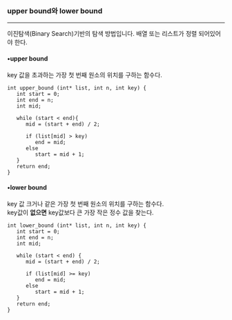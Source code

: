 ### upper bound와 lower bound
***

이진탐색(Binary Search)기반의 탐색 방법입니다. 배열 또는 리스트가 정렬 되어있어야 한다.

#### •upper bound
key 값을 초과하는 가장 첫 번째 원소의 위치를 구하는 함수다.   
```
int upper_bound (int* list, int n, int key) { 
   int start = 0;
   int end = n;
   int mid;
  
   while (start < end){
      mid = (start + end) / 2;
    
      if (list[mid] > key) 
         end = mid;
      else
         start = mid + 1;
   }
   return end;
}
```

#### •lower bound
key 값 크거나 같은 가장 첫 번째 원소의 위치를 구하는 함수다.  
key값이 __없으면__ key값보다 큰 가장 작은 정수 값을 찾는다.
```
int lower_bound (int* list, int n, int key) {
   int start = 0;
   int end = n;
   int mid;
   
   while (start < end) {
      mid = (start + end) / 2;
      
      if (list[mid] >= key)
         end = mid;
      else
         start = mid + 1;
   }
   return end;
}
```
